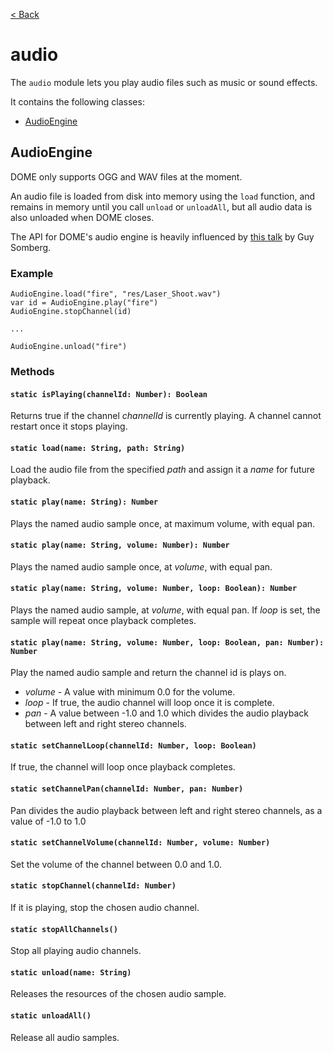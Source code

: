 [< Back](.)

audio
================

The `audio` module lets you play audio files such as music or sound effects.

It contains the following classes:

* [AudioEngine](#audioengine)

## AudioEngine

DOME only supports OGG and WAV files at the moment.

An audio file is loaded from disk into memory using the `load` function, and remains in memory until you call `unload` or `unloadAll`, but all audio data is also unloaded when DOME closes.

The API for DOME's audio engine is heavily influenced by [this talk](https://www.youtube.com/watch?v=Vjm--AqG04Y) by Guy Somberg.

### Example

```wren
AudioEngine.load("fire", "res/Laser_Shoot.wav")
var id = AudioEngine.play("fire")
AudioEngine.stopChannel(id)

...

AudioEngine.unload("fire")
```

### Methods

#### `static isPlaying(channelId: Number): Boolean`
Returns true if the channel _channelId_ is currently playing. A channel cannot restart once it stops playing.
#### `static load(name: String, path: String)`
Load the audio file from the specified _path_ and assign it a _name_ for future playback.

#### `static play(name: String): Number`
Plays the named audio sample once, at maximum volume, with equal pan.
#### `static play(name: String, volume: Number): Number`
Plays the named audio sample once, at _volume_, with equal pan.
#### `static play(name: String, volume: Number, loop: Boolean): Number`
Plays the named audio sample, at _volume_, with equal pan. If _loop_ is set, the sample will repeat once playback completes.
#### `static play(name: String, volume: Number, loop: Boolean, pan: Number): Number`
Play the named audio sample and return the channel id is plays on.
 * _volume_ - A value with minimum 0.0 for the volume.
 * _loop_ - If true, the audio channel will loop once it is complete.
 * _pan_ - A value between -1.0 and 1.0 which divides the audio playback between left and right stereo channels.

#### `static setChannelLoop(channelId: Number, loop: Boolean)`
If true, the channel will loop once playback completes.

#### `static setChannelPan(channelId: Number, pan: Number)`
Pan divides the audio playback between left and right stereo channels, as a value of -1.0 to 1.0

#### `static setChannelVolume(channelId: Number, volume: Number)`
Set the volume of the channel between 0.0 and 1.0.

#### `static stopChannel(channelId: Number)`
If it is playing, stop the chosen audio channel.

#### `static stopAllChannels()`
Stop all playing audio channels.

#### `static unload(name: String)`
Releases the resources of the chosen audio sample.

#### `static unloadAll()`
Release all audio samples.

